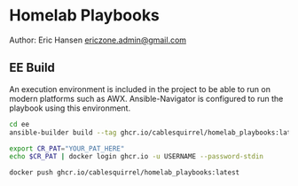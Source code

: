 # Homelab Playbooks

Author: Eric Hansen <ericzone.admin@gmail.com>

## EE Build

An execution environment is included in the project to be able to run on modern platforms such as AWX. Ansible-Navigator
is configured to run the playbook using this environment.

```bash
cd ee
ansible-builder build --tag ghcr.io/cablesquirrel/homelab_playbooks:latest --container-runtime docker

export CR_PAT="YOUR_PAT_HERE"
echo $CR_PAT | docker login ghcr.io -u USERNAME --password-stdin

docker push ghcr.io/cablesquirrel/homelab_playbooks:latest
```
